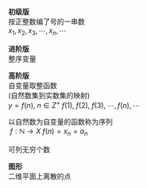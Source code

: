**初级版**  
按正整数编了号的一串数  
$x_1,x_2,x_3,\cdots,x_n,\cdots$  
  
**进阶版**  
整序变量  
  
**高阶版**  
自变量取整函数  
(自然数集到实数集的映射)  
$y=f(n),\;n\in Z^+\;f(1),\;f(2),\;f(3),\;\cdots,f(n),\;\cdots$  
  
以自然数为自变量的函数称为序列  
$\;f:\mathbb{N}\to X\;f(n)=x_n=a_n$  
  
可列无穷个数  
  
**图形**  
二维平面上离散的点  
